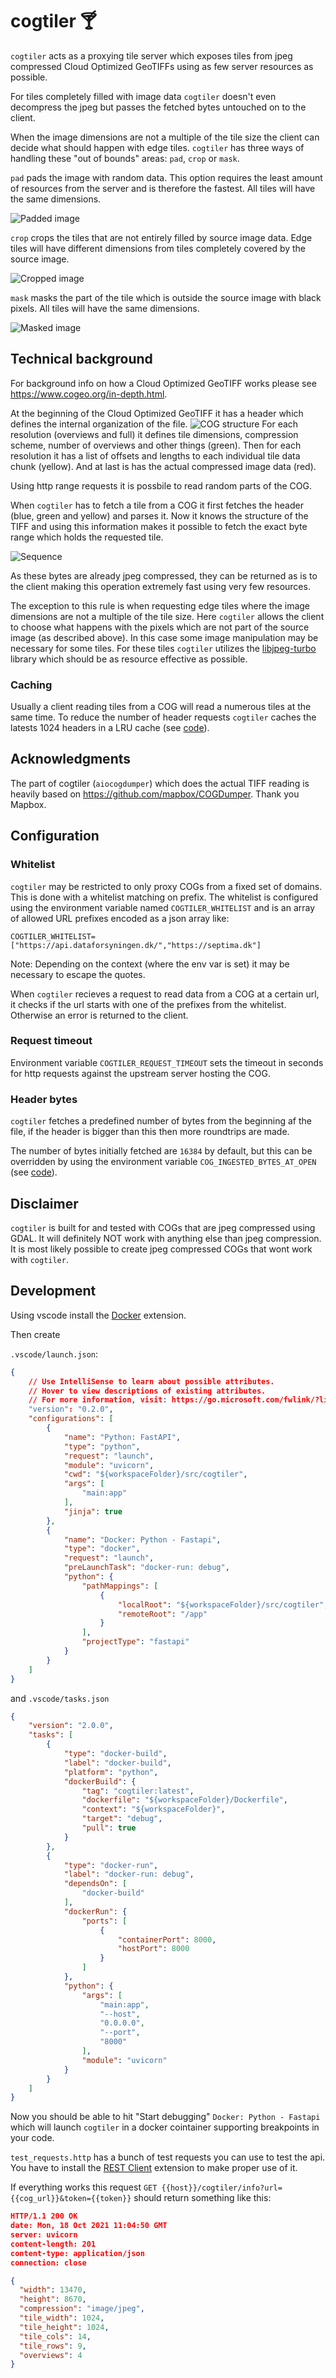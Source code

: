 # cogtiler 🍸
`cogtiler` acts as a proxying tile server which exposes tiles from jpeg compressed Cloud Optimized GeoTIFFs using as few server resources as possible.

For tiles completely filled with image data `cogtiler` doesn't even decompress the jpeg but passes the fetched bytes untouched on to the client.

When the image dimensions are not a multiple of the tile size the client can decide what should happen with edge tiles. `cogtiler` has three ways of handling these "out of bounds" areas: `pad`, `crop` or `mask`.

`pad` pads the image with random data. This option requires the least amount of resources from the server and is therefore the fastest. All tiles will have the same dimensions.

![Padded image](./docs/media/image_pad.jpeg)

`crop` crops the tiles that are not entirely filled by source image data. Edge tiles will have different dimensions from tiles completely covered by the source image.

![Cropped image](./docs/media/image_crop.jpeg)

`mask` masks the part of the tile which is outside the source image with black pixels. All tiles will have the same dimensions.

![Masked image](./docs/media/image_mask.jpeg)

## Technical background
For background info on how a Cloud Optimized GeoTIFF works please see https://www.cogeo.org/in-depth.html.

At the beginning of the Cloud Optimized GeoTIFF it has a header which defines the internal organization of the file. ![COG structure](./docs/media/COG-structure.svg) For each resolution (overviews and full) it defines tile dimensions, compression scheme, number of overviews and other things (green). Then for each resolution it has a list of offsets and lengths to each individual tile data chunk (yellow). And at last is has the actual compressed image data (red).

Using http range requests it is possbile to read random parts of the COG.

When `cogtiler` has to fetch a tile from a COG it first fetches the header (blue, green and yellow) and parses it. Now it knows the structure of the TIFF and using this information makes it possible to fetch the exact byte range which holds the requested tile.

![Sequence](./docs/media/sequence-diagram.svg)

As these bytes are already jpeg compressed, they can be returned as is to the client making this operation extremely fast using very few resources. 

The exception to this rule is when requesting edge tiles where the image dimensions are not a multiple of the tile size. Here `cogtiler` allows the client to choose what happens with the pixels which are not part of the source image (as described above). In this case some image manipulation may be necessary for some tiles. For these tiles `cogtiler` utilizes the [libjpeg-turbo](https://www.libjpeg-turbo.org/) library which should be as resource effective as possible.

### Caching
Usually a client reading tiles from a COG will read a numerous tiles at the same time. To reduce the number of header requests `cogtiler` caches the latests 1024 headers in a LRU cache (see [code](https://github.com/SDFIdk/skraafoto_tile_public/blob/cc2758d4ac540a551b4966fe4018241c58036bbd/src/cogtiler/cog.py#L74)).

## Acknowledgments

The part of cogtiler (`aiocogdumper`) which does the actual TIFF reading is heavily based on https://github.com/mapbox/COGDumper. Thank you Mapbox.

## Configuration

### Whitelist
`cogtiler` may be restricted to only proxy COGs from a fixed set of domains. This is done with a whitelist matching on prefix. The whitelist is configured
using the environment variable named `COGTILER_WHITELIST` and is an array of allowed URL prefixes encoded as a json array like:

```
COGTILER_WHITELIST=["https://api.dataforsyningen.dk/","https://septima.dk"]
```

Note: Depending on the context (where the env var is set) it may be necessary to escape the quotes.

When `cogtiler` recieves a request to read data from a COG at a certain url, it checks if the url starts with one of the prefixes from the whitelist. Otherwise an error is returned to the client.

### Request timeout
Environment variable `COGTILER_REQUEST_TIMEOUT` sets the timeout in seconds for http requests against the upstream server hosting the COG.

### Header bytes
`cogtiler` fetches a predefined number of bytes from the beginning af the file, if the header is bigger than this then more roundtrips are made. 

The number of bytes initially fetched are `16384` by default, but this can be overridden by using the environment variable `COG_INGESTED_BYTES_AT_OPEN` (see [code](https://github.com/Dataforsyningen/skraafoto_tile_public/blob/cc2758d4ac540a551b4966fe4018241c58036bbd/src/cogtiler/aiocogdumper/cog_tiles.py#L229)).

## Disclaimer
`cogtiler` is built for and tested with COGs that are jpeg compressed using GDAL. It will definitely NOT work with anything else than jpeg compression. It is most likely possible to create jpeg compressed COGs that wont work with `cogtiler`.

## Development

Using vscode install the [Docker](https://marketplace.visualstudio.com/items?itemName=ms-azuretools.vscode-docker) extension.

Then create

`.vscode/launch.json`:
```json
{
    // Use IntelliSense to learn about possible attributes.
    // Hover to view descriptions of existing attributes.
    // For more information, visit: https://go.microsoft.com/fwlink/?linkid=830387
    "version": "0.2.0",
    "configurations": [
        {
            "name": "Python: FastAPI",
            "type": "python",
            "request": "launch",
            "module": "uvicorn",
            "cwd": "${workspaceFolder}/src/cogtiler",
            "args": [
                "main:app"
            ],
            "jinja": true
        },
        {
            "name": "Docker: Python - Fastapi",
            "type": "docker",
            "request": "launch",
            "preLaunchTask": "docker-run: debug",
            "python": {
                "pathMappings": [
                    {
                        "localRoot": "${workspaceFolder}/src/cogtiler",
                        "remoteRoot": "/app"
                    }
                ],
                "projectType": "fastapi"
            }
        }
    ]
}
```

and `.vscode/tasks.json`
```json
{
	"version": "2.0.0",
	"tasks": [
		{
			"type": "docker-build",
			"label": "docker-build",
			"platform": "python",
			"dockerBuild": {
				"tag": "cogtiler:latest",
				"dockerfile": "${workspaceFolder}/Dockerfile",
				"context": "${workspaceFolder}",
				"target": "debug",
				"pull": true
			}
		},
		{
			"type": "docker-run",
			"label": "docker-run: debug",
			"dependsOn": [
				"docker-build"
			],
			"dockerRun": {
				"ports": [
					{
						"containerPort": 8000,
						"hostPort": 8000
					}
				]
			},
			"python": {
				"args": [
					"main:app",
					"--host",
					"0.0.0.0",
					"--port",
					"8000"
				],
				"module": "uvicorn"
			}
		}
	]
}
```

Now you should be able to hit "Start debugging" `Docker: Python - Fastapi` which will launch `cogtiler` in a docker cointainer supporting breakpoints in your code.

`test_requests.http` has a bunch of test requests you can use to test the api. You have to install the [REST Client](https://marketplace.visualstudio.com/items?itemName=humao.rest-client) extension to make proper use of it. 

If everything works this request `GET {{host}}/cogtiler/info?url={{cog_url}}&token={{token}}` should return something like this:

```JSON
HTTP/1.1 200 OK
date: Mon, 18 Oct 2021 11:04:50 GMT
server: uvicorn
content-length: 201
content-type: application/json
connection: close

{
  "width": 13470,
  "height": 8670,
  "compression": "image/jpeg",
  "tile_width": 1024,
  "tile_height": 1024,
  "tile_cols": 14,
  "tile_rows": 9,
  "overviews": 4
}
```
